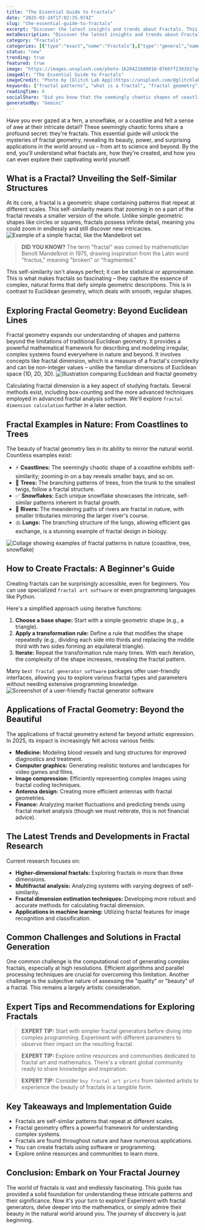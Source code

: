```yaml
---
title: "The Essential Guide to Fractals"
date: "2025-03-24T17:02:35.974Z"
slug: "the-essential-guide-to-fractals"
excerpt: "Discover the latest insights and trends about Fractals. This comprehensive guide covers everything you need to know about Fractals in 2025."
metaDescription: "Discover the latest insights and trends about Fractals. This comprehensive guide covers everything you need to know about Fractals in 2025."
category: "Fractals"
categories: [{"type":"exact","name":"Fractals"},{"type":"general","name":"Mathematics"},{"type":"medium","name":"Chaos Theory"},{"type":"specific","name":"Iterated Functions"},{"type":"niche","name":"Mandelbrot Set"}]
status: "new"
trending: true
featured: true
image: "https://images.unsplash.com/photo-1620421680010-0766ff230392?q=85&w=1200&fit=max&fm=webp&auto=compress"
imageAlt: "The Essential Guide to Fractals"
imageCredit: "Photo by [Glitch Lab App](https://unsplash.com/@glitchlab) on Unsplash"
keywords: ["fractal patterns", "what is a fractal", "fractal geometry", "fractal art software", "buy fractal art prints", "fractal dimension calculation", "how to create fractals", "fractal examples in nature", "best fractal generator software", "applications of fractal geometry"]
readingTime: 6
socialShare: "Did you know that the seemingly chaotic shapes of coastlines and trees are actually governed by precise mathematical principles?  The world of fractals reveals hidden order in apparent randomness."
generatedBy: "Gemini"
---
```




Have you ever gazed at a fern, a snowflake, or a coastline and felt a sense of awe at their intricate detail?  These seemingly chaotic forms share a profound secret: they're fractals.  This essential guide will unlock the mysteries of fractal geometry, revealing its beauty, power, and surprising applications in the world around us – from art to science and beyond. By the end, you'll understand what fractals are, how they're created, and how you can even explore their captivating world yourself.

## What is a Fractal? Unveiling the Self-Similar Structures

At its core, a fractal is a geometric shape containing patterns that repeat at different scales.  This self-similarity means that zooming in on a part of the fractal reveals a smaller version of the whole. Unlike simple geometric shapes like circles or squares, fractals possess infinite detail, meaning you could zoom in endlessly and still discover new intricacies.  ![Example of a simple fractal, like the Mandelbrot set](https://images.unsplash.com/photo-1571378023115-0df759b786aa?q=85&w=1200&fit=max&fm=webp&auto=compress)

> **DID YOU KNOW?** The term "fractal" was coined by mathematician Benoît Mandelbrot in 1975, drawing inspiration from the Latin word "fractus," meaning "broken" or "fragmented."

This self-similarity isn't always perfect; it can be statistical or approximate.  This is what makes fractals so fascinating – they capture the essence of complex, natural forms that defy simple geometric descriptions.  This is in contrast to Euclidean geometry, which deals with smooth, regular shapes.

## Exploring Fractal Geometry: Beyond Euclidean Lines

Fractal geometry expands our understanding of shapes and patterns beyond the limitations of traditional Euclidean geometry. It provides a powerful mathematical framework for describing and modeling irregular, complex systems found everywhere in nature and beyond.  It involves concepts like fractal dimension, which is a measure of a fractal's complexity and can be non-integer values – unlike the familiar dimensions of Euclidean space (1D, 2D, 3D).  ![Illustration comparing Euclidean and fractal geometry](https://images.unsplash.com/photo-1624324420083-c0323419f1d8?q=85&w=1200&fit=max&fm=webp&auto=compress)

Calculating fractal dimension is a key aspect of studying fractals. Several methods exist, including box-counting and the more advanced techniques employed in advanced fractal analysis software.  We'll explore `fractal dimension calculation` further in a later section.

## Fractal Examples in Nature: From Coastlines to Trees

The beauty of fractal geometry lies in its ability to mirror the natural world.  Countless examples exist:

* ⚡ **Coastlines:** The seemingly chaotic shape of a coastline exhibits self-similarity; zooming in on a bay reveals smaller bays, and so on.
* 🔑 **Trees:** The branching patterns of trees, from the trunk to the smallest twigs, follow a fractal structure.
* ✅ **Snowflakes:** Each unique snowflake showcases the intricate, self-similar patterns inherent in fractal growth.
* 🌿 **Rivers:** The meandering paths of rivers are fractal in nature, with smaller tributaries mirroring the larger river's course.
* 🫁 **Lungs:** The branching structure of the lungs, allowing efficient gas exchange, is a stunning example of fractal design in biology.

![Collage showing examples of fractal patterns in nature (coastline, tree, snowflake)](https://images.unsplash.com/photo-1560735032-41ade29b0a90?q=85&w=1200&fit=max&fm=webp&auto=compress)

## How to Create Fractals: A Beginner's Guide

Creating fractals can be surprisingly accessible, even for beginners.  You can use specialized `fractal art software` or even programming languages like Python.

Here's a simplified approach using iterative functions:

1. **Choose a base shape:** Start with a simple geometric shape (e.g., a triangle).
2. **Apply a transformation rule:** Define a rule that modifies the shape repeatedly (e.g., dividing each side into thirds and replacing the middle third with two sides forming an equilateral triangle).
3. **Iterate:** Repeat the transformation rule many times.  With each iteration, the complexity of the shape increases, revealing the fractal pattern.

Many `best fractal generator software` packages offer user-friendly interfaces, allowing you to explore various fractal types and parameters without needing extensive programming knowledge.  ![Screenshot of a user-friendly fractal generator software](https://images.unsplash.com/photo-1604607931728-09defe20e194?q=85&w=1200&fit=max&fm=webp&auto=compress)

## Applications of Fractal Geometry: Beyond the Beautiful

The applications of fractal geometry extend far beyond artistic expression. In 2025, its impact is increasingly felt across various fields:

* **Medicine:**  Modeling blood vessels and lung structures for improved diagnostics and treatment.
* **Computer graphics:** Generating realistic textures and landscapes for video games and films.
* **Image compression:**  Efficiently representing complex images using fractal coding techniques.
* **Antenna design:** Creating more efficient antennas with fractal geometries.
* **Finance:** Analyzing market fluctuations and predicting trends using fractal market analysis (though we must reiterate, this is not financial advice).

## The Latest Trends and Developments in Fractal Research

Current research focuses on:

* **Higher-dimensional fractals:** Exploring fractals in more than three dimensions.
* **Multifractal analysis:** Analyzing systems with varying degrees of self-similarity.
* **Fractal dimension estimation techniques:** Developing more robust and accurate methods for calculating fractal dimension.
* **Applications in machine learning:** Utilizing fractal features for image recognition and classification.

## Common Challenges and Solutions in Fractal Generation

One common challenge is the computational cost of generating complex fractals, especially at high resolutions.  Efficient algorithms and parallel processing techniques are crucial for overcoming this limitation. Another challenge is the subjective nature of assessing the "quality" or "beauty" of a fractal.  This remains a largely artistic consideration.

## Expert Tips and Recommendations for Exploring Fractals

> **EXPERT TIP:** Start with simpler fractal generators before diving into complex programming.  Experiment with different parameters to observe their impact on the resulting fractal.

> **EXPERT TIP:** Explore online resources and communities dedicated to fractal art and mathematics. There's a vibrant global community ready to share knowledge and inspiration.

> **EXPERT TIP:** Consider `buy fractal art prints` from talented artists to experience the beauty of fractals in a tangible form.

## Key Takeaways and Implementation Guide

* Fractals are self-similar patterns that repeat at different scales.
* Fractal geometry offers a powerful framework for understanding complex systems.
* Fractals are found throughout nature and have numerous applications.
* You can create fractals using software or programming.
* Explore online resources and communities to learn more.

## Conclusion: Embark on Your Fractal Journey

The world of fractals is vast and endlessly fascinating. This guide has provided a solid foundation for understanding these intricate patterns and their significance.  Now it's your turn to explore!  Experiment with fractal generators, delve deeper into the mathematics, or simply admire their beauty in the natural world around you.  The journey of discovery is just beginning.

